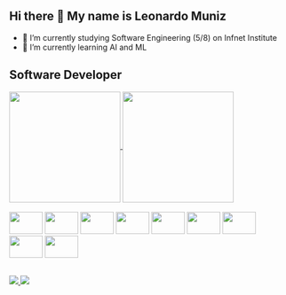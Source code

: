 ## Hi there 👋 My name is Leonardo Muniz

* 🔭 I’m currently studying Software Engineering (5/8) on Infnet Institute
* 🌱 I’m currently learning AI and ML

## Software Developer

<div>
<a href="https://github.com/leonardo-muniz/github-readme-stat">
  <img height=200 align="center" src="https://github-readme-stats.vercel.app/api?username=leonardo-muniz&theme=react&show_icons=true" />
  <img height=200 align="center" src="https://github-readme-stats.vercel.app/api/top-langs/?username=leonardo-muniz&layout=donut&theme=react" />
</a>
</div>

<div style="display: inline_block"><br>
  <img align="center alt="Caca-HTML" height="40" width="60" src="https://cdn.jsdelivr.net/gh/devicons/devicon@latest/icons/html5/html5-original-wordmark.svg" />
  <img align="center alt="Caca-CSS" height="40" width="60" src="https://cdn.jsdelivr.net/gh/devicons/devicon@latest/icons/css3/css3-original-wordmark.svg" />
  <img align="center alt="Caca-Javascrip" height="40" width="60" src="https://cdn.jsdelivr.net/gh/devicons/devicon@latest/icons/javascript/javascript-original.svg" />
  <img align="center alt="Caca-React" height="40" width="60" src="https://cdn.jsdelivr.net/gh/devicons/devicon@latest/icons/react/react-original.svg" />
  <img align="center alt="Caca-Java" height="40" width="60" src="https://cdn.jsdelivr.net/gh/devicons/devicon@latest/icons/java/java-original-wordmark.svg" />
  <img align="center alt="Caca-Csharp" height="40" width="60" src="https://cdn.jsdelivr.net/gh/devicons/devicon@latest/icons/csharp/csharp-original.svg" />
  <img align="center alt="Caca-Python" height="40" width="60" src="https://cdn.jsdelivr.net/gh/devicons/devicon@latest/icons/python/python-original.svg" />
  <img align="center alt="Caca-Jupyter" height="40" width="60" src="https://cdn.jsdelivr.net/gh/devicons/devicon@latest/icons/jupyter/jupyter-original.svg" />
  <img align="center alt="Caca-Scikit-Learn" height="40" width="60" src="https://cdn.jsdelivr.net/gh/devicons/devicon@latest/icons/scikitlearn/scikitlearn-original.svg" />
</div>  

##
<div>
  <a href="https://www.linkedin.com/in/leonardocmuniz" target="_blank">
    <img src="https://img.shields.io/badge/LinkedIn-0077B5?style=for-the-badge&logo=linkedin&logoColor=white" target="_blank">
  </a>
  <a href="mailto:leonardomunizbr@gmail.com" target="_blank">
    <img src="https://img.shields.io/badge/Gmail-D14836?style=for-the-badge&logo=gmail&logoColor=white" target="_blank">
  </a>
</div>

<!--
**leonardo-muniz/leonardo-muniz** is a ✨ _special_ ✨ repository because its `README.md` (this file) appears on your GitHub profile.

Here are some ideas to get you started:

- 🔭 I’m currently working on ...
- 🌱 I’m currently learning ...
- 👯 I’m looking to collaborate on ...
- 🤔 I’m looking for help with ...
- 💬 Ask me about ...
- 📫 How to reach me: ...
- 😄 Pronouns: ...
- ⚡ Fun fact: ...
-->
